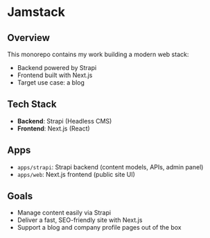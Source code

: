 # Jamstack

## Overview

This monorepo contains my work building a modern web stack:

- Backend powered by Strapi
- Frontend built with Next.js
- Target use case: a blog

## Tech Stack

- **Backend**: Strapi (Headless CMS)
- **Frontend**: Next.js (React)

## Apps

- `apps/strapi`: Strapi backend (content models, APIs, admin panel)
- `apps/web`: Next.js frontend (public site UI)

## Goals

- Manage content easily via Strapi
- Deliver a fast, SEO-friendly site with Next.js
- Support a blog and company profile pages out of the box
